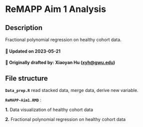 # ReMAPP Aim 1 Analysis

## Description

Fractional polynomial regression on healthy cohort data.

#### :pushpin: Updated on 2023-05-21
#### :pushpin: Originally drafted by: Xiaoyan Hu (xyh@gwu.edu)

## File structure

**`Data_prep.R`**  read stacked data, merge data, derive new variable.

**`ReMAPP-Aim1.RMD`** :

**1\.** Data visualization of healthy cohort data

**2\.** Fractional polynomial regression on healthy cohort data


